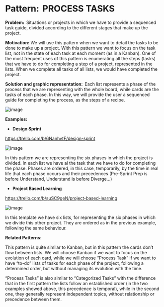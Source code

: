 # Pattern:  PROCESS TASKS 

**Problem:**  Situations or projects in which we have to provide a sequenced task guide, divided according to the different stages that make up the project. 

**Motivation:** We will use this pattern when we want to detail the tasks to be done to make up a project. With this pattern we want to focus on the task list, not in the state of each task at each moment (as in a Kanban). One of the most frequent uses of this pattern is enumerating all the steps (tasks) that we have to do for completing a step of a project, represented in the lists. When we complete all tasks of all lists, we would have completed the project. 

**Solution and graphic representation:**  Each list represents a phase of the process that we are representing with the whole board, while cards are the tasks of each phase. In this way, we will provide the user a sequenced guide for completing the process, as the steps of a recipe. 

![image](https://user-images.githubusercontent.com/47741431/110809788-847d5680-8285-11eb-9387-5eb8d787431f.png)

**Examples:**  

- **Design Sprint**

https://trello.com/b/6NanhvtF/design-sprint 

 ![image](https://user-images.githubusercontent.com/47741431/110648556-19664e00-81b9-11eb-95fe-36ff3a0aed28.png)

In this pattern we are representing the six phases in which the project is divided. In each list we have al the task that we have to do for completing the phase. Phases are ordered, in this case, temporarily, by the time in real life that each phase occurs and their precedences (Pre-Sprint Prep is before Understand, Understand is before Diverge...) 

- **Project Based Learning**

https://trello.com/b/suSC9geN/project-based-learning 

 ![image](https://user-images.githubusercontent.com/47741431/110648863-62b69d80-81b9-11eb-967c-77e1ea52ce5a.png)

In this template we have six lists, for representing the six phases in which we divide this other project. They are ordered as in the previous example, following the same behaviour. 

**Related Patterns:**

This pattern is quite similar to Kanban, but in this pattern the cards don’t flow between lists. We will choose Kanban if we want to focus on the evolution of each card, while we will choose “Process Task” if we want to have “to-do” lists of tasks for each phase of the project, following a determined order, but without managing its evolution with the time. 

“Process Tasks” is also similar to “Categorized Tasks” with the difference that in the first pattern the lists follow an established order (in the two examples showed above, this precedence is temporal), while in the second one, they generally represent independent topics, without relationship or precedence between them. 
